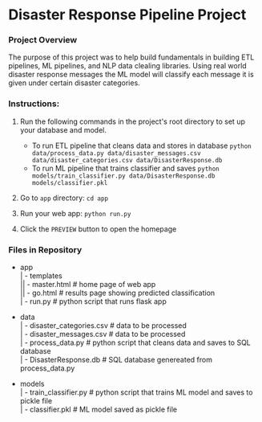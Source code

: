 # Disaster Response Pipeline Project

### Project Overview
The purpose of this project was to help build fundamentals in building ETL pipelines, ML pipelines, and
NLP data clealing libraries. Using real world disaster response messages the ML model will classify each message
it is given under certain disaster categories.

### Instructions:
1. Run the following commands in the project's root directory to set up your database and model.

    - To run ETL pipeline that cleans data and stores in database
        `python data/process_data.py data/disaster_messages.csv data/disaster_categories.csv data/DisasterResponse.db`
    - To run ML pipeline that trains classifier and saves
        `python models/train_classifier.py data/DisasterResponse.db models/classifier.pkl`

2. Go to `app` directory: `cd app`

3. Run your web app: `python run.py`

4. Click the `PREVIEW` button to open the homepage

### Files in Repository
* app 
<br>| - templates
<br>|| - master.html                # home page of web app
<br>|| - go.html                    # results page showing predicted classification
<br>| - run.py                      # python script that runs flask app

* data
<br>| - disaster_categories.csv     # data to be processed
<br>| - disaster_messages.csv       # data to be processed
<br>| - process_data.py             # python script that cleans data and saves to SQL database
<br>| - DisasterResponse.db         # SQL database genereated from process_data.py

* models
<br>| - train_classifier.py         # python script that trains ML model and saves to pickle file 
<br>| - classifier.pkl              # ML model saved as pickle file
